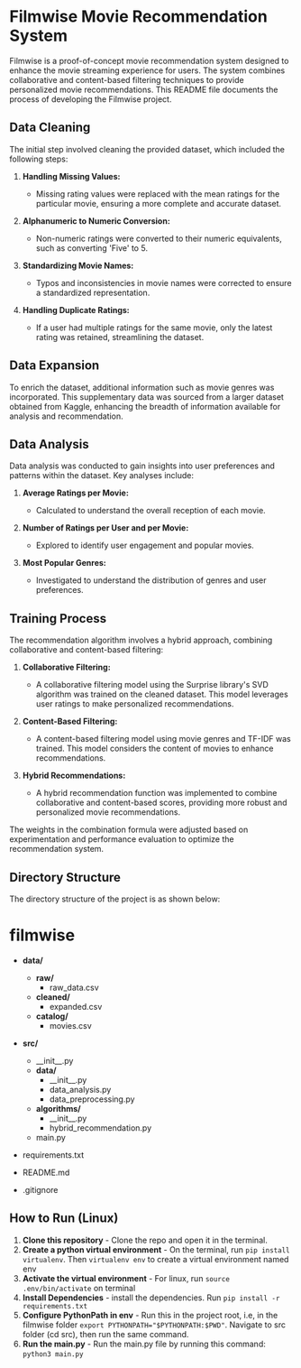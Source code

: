 # Filmwise Movie Recommendation System

Filmwise is a proof-of-concept movie recommendation system designed to enhance the movie streaming experience for users. The system combines collaborative and content-based filtering techniques to provide personalized movie recommendations. This README file documents the process of developing the Filmwise project.

## Data Cleaning

The initial step involved cleaning the provided dataset, which included the following steps:

1. **Handling Missing Values:**
   - Missing rating values were replaced with the mean ratings for the particular movie, ensuring a more complete and accurate dataset.

2. **Alphanumeric to Numeric Conversion:**
   - Non-numeric ratings were converted to their numeric equivalents, such as converting 'Five' to 5.

3. **Standardizing Movie Names:**
   - Typos and inconsistencies in movie names were corrected to ensure a standardized representation.

4. **Handling Duplicate Ratings:**
   - If a user had multiple ratings for the same movie, only the latest rating was retained, streamlining the dataset.

## Data Expansion

To enrich the dataset, additional information such as movie genres was incorporated. This supplementary data was sourced from a larger dataset obtained from Kaggle, enhancing the breadth of information available for analysis and recommendation.

## Data Analysis

Data analysis was conducted to gain insights into user preferences and patterns within the dataset. Key analyses include:

1. **Average Ratings per Movie:**
   - Calculated to understand the overall reception of each movie.

2. **Number of Ratings per User and per Movie:**
   - Explored to identify user engagement and popular movies.

3. **Most Popular Genres:**
   - Investigated to understand the distribution of genres and user preferences.

## Training Process

The recommendation algorithm involves a hybrid approach, combining collaborative and content-based filtering:

1. **Collaborative Filtering:**
   - A collaborative filtering model using the Surprise library's SVD algorithm was trained on the cleaned dataset. This model leverages user ratings to make personalized recommendations.

2. **Content-Based Filtering:**
   - A content-based filtering model using movie genres and TF-IDF was trained. This model considers the content of movies to enhance recommendations.

3. **Hybrid Recommendations:**
   - A hybrid recommendation function was implemented to combine collaborative and content-based scores, providing more robust and personalized movie recommendations.

The weights in the combination formula were adjusted based on experimentation and performance evaluation to optimize the recommendation system.

## Directory Structure
The directory structure of the project is as shown below:
# filmwise

- **data/**
  - **raw/**
    - raw_data.csv
  - **cleaned/**
    - expanded.csv
  - **catalog/**
    - movies.csv

- **src/**
  - \_\_init\_\_.py
  - **data/**
    - \_\_init\_\_.py
    - data_analysis.py
    - data_preprocessing.py
  - **algorithms/**
    - \_\_init\_\_.py
    - hybrid_recommendation.py
  - main.py

- requirements.txt
- README.md
- .gitignore



## How to Run (Linux)
1. **Clone this repository** - Clone the repo and open it in the terminal.
2. **Create a python virtual environment** - On the terminal, run `pip install virtualenv`. Then `virtualenv env` to create a virtual environment named env
3. **Activate the virtual environment** - For linux, run `source .env/bin/activate` on terminal
4. **Install Dependencies** - install the dependencies. Run `pip install -r requirements.txt`
5. **Configure PythonPath in env** - Run this in the project root, i.e, in the filmwise folder `export PYTHONPATH="$PYTHONPATH:$PWD"`. Navigate to src folder (cd src), then run the same command.
6. **Run the main.py** - Run the main.py file by running this command: `python3 main.py`
